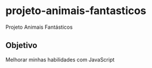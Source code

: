 # projeto-animais-fantasticos
Projeto Animais Fantásticos

## Objetivo
Melhorar minhas habilidades com JavaScript
